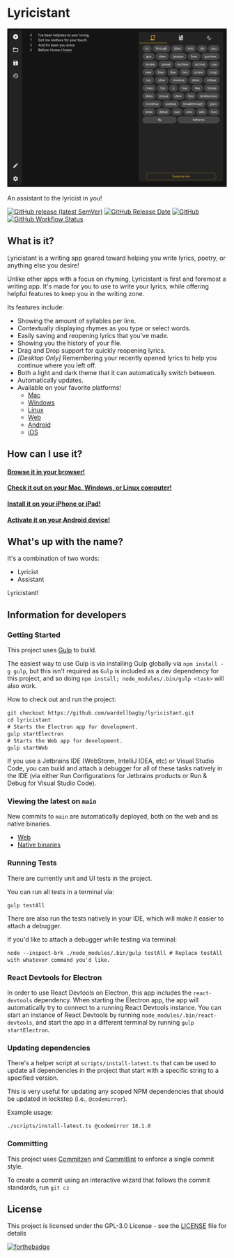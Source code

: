 # Lyricistant
![lyricistant](lyricistant.png)

An assistant to the lyricist in you!

[![GitHub release (latest SemVer)](https://img.shields.io/github/v/release/wardellbagby/lyricistant?style=for-the-badge)](https://lyricistant.app/#download)
[![GitHub Release Date](https://img.shields.io/github/release-date/wardellbagby/lyricistant?style=for-the-badge)](https://lyricistant.app/#download)
[![GitHub](https://img.shields.io/github/license/wardellbagby/lyricistant?style=for-the-badge)](https://github.com/wardellbagby/lyricistant/blob/main/LICENSE.md)
[![GitHub Workflow Status](https://img.shields.io/github/workflow/status/wardellbagby/lyricistant/Continuous%20Integration?style=for-the-badge)](https://github.com/wardellbagby/lyricistant/actions?query=workflow%3A%22Continuous+Integration%22)

## What is it?

Lyricistant is a writing app geared toward helping you write lyrics, poetry, or anything else you desire!

Unlike other apps with a focus on rhyming, Lyricistant is first and foremost a writing app. It's made for you to use to 
write your lyrics, while offering helpful features to keep you in the writing zone.

Its features include:
- Showing the amount of syllables per line.
- Contextually displaying rhymes as you type or select words.
- Easily saving and reopening lyrics that you've made.
- Showing you the history of your file.
- Drag and Drop support for quickly reopening lyrics.
- _[Desktop Only]_ Remembering your recently opened lyrics to help you continue where you left off.
- Both a light and dark theme that it can automatically switch between.
- Automatically updates.
- Available on your favorite platforms!
  - [Mac](https://lyricistant.app/#download)
  - [Windows](https://lyricistant.app/#download)
  - [Linux](https://lyricistant.app/#download)
  - [Web](https://lyricistant.app)
  - [Android](https://play.google.com/store/apps/details?id=com.wardellbagby.lyricistant)
  - [iOS](https://apps.apple.com/om/app/lyricistant/id1561506174)

## How can I use it?

#### [Browse it in your browser!](https://lyricistant.app)  
#### [Check it out on your Mac, Windows, or Linux computer!](https://lyricistant.app/#download)
#### [Install it on your iPhone or iPad!](https://apps.apple.com/om/app/lyricistant/id1561506174)
#### [Activate it on your Android device!](https://play.google.com/store/apps/details?id=com.wardellbagby.lyricistant)

## What's up with the name?

It's a combination of two words:

- Lyricist
- Assistant

Lyricistant!


## Information for developers
### Getting Started

This project uses [Gulp](https://gulpjs.com/) to build. 

The easiest way to use Gulp is via installing Gulp globally via `npm install -g gulp`, but this isn't required as `Gulp` is included as a dev dependency for this project, and so doing `npm install; node_modules/.bin/gulp <task>` will also work.

How to check out and run the project:
```shell
git checkout https://github.com/wardellbagby/lyricistant.git
cd lyricistant
# Starts the Electron app for development.
gulp startElectron
# Starts the Web app for development.
gulp startWeb
```

If you use a Jetbrains IDE (WebStorm, IntelliJ IDEA, etc) or Visual Studio Code, you can build and attach a debugger for all of these tasks natively in the IDE (via either Run Configurations for Jetbrains products or Run & Debug for Visual Studio Code).


### Viewing the latest on `main`

New commits to `main` are automatically deployed, both on the web and as native binaries.

- [Web](https://dev.lyricistant.app)  
- [Native binaries](https://github.com/wardellbagby/lyricistant/releases/tag/latest)
### Running Tests
There are currently unit and UI tests in the project.

You can run all tests in a terminal via:

```shell
gulp testAll
```

There are also run the tests natively in your IDE, which will make it easier to attach a debugger.

If you'd like to attach a debugger while testing via terminal:

```shell
node --inspect-brk ./node_modules/.bin/gulp testAll # Replace testAll with whatever command you'd like.
```

### React Devtools for Electron

In order to use React Devtools on Electron, this app includes the `react-devtools` dependency. When starting the Electron app, the app will automatically try to connect to a running React Devtools instance. You can start an instance of React Devtools by running `node_modules/.bin/react-devtools`, and start the app in a different terminal by running `gulp startElectron`.

### Updating dependencies

There's a helper script at `scripts/install-latest.ts` that can be used to update all dependencies in the project that start with a specific string to a specified version.

This is very useful for updating any scoped NPM dependencies that should be updated in lockstep (i.e., `@codemirror`).

Example usage:

```shell
./scripts/install-latest.ts @codemirror 18.1.0
```

### Committing

This project uses [Commitzen](https://github.com/commitizen/cz-cli) and [Commitlint](https://commitlint.js.org/#/) to enforce a single commit style. 

To create a commit using an interactive wizard that follows the commit standards, run `git cz` 

## License

This project is licensed under the GPL-3.0 License - see the [LICENSE](LICENSE.md) file for details

[![forthebadge](https://forthebadge.com/images/badges/built-with-grammas-recipe.svg)](https://forthebadge.com)
